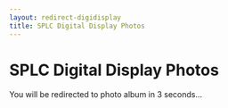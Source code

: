 ```yaml
---
layout: redirect-digidisplay
title: SPLC Digital Display Photos
---
```


# SPLC Digital Display Photos

You will be redirected to photo album in 3 seconds...
